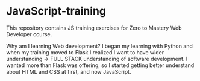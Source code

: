 # JavaScript-training
This repository contains JS training exercises for Zero to Mastery Web Developer course.

Why am I learning Web development?
I began my learning with Python and when my training moved to Flask I realized I want to have wider understanding -> FULL STACK understanding of software development. I wanted more than Flask was offering, so I started getting better understand about HTML and CSS at first, and now JavaScript.

